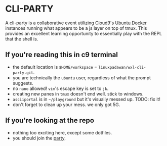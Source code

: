 CLI-PARTY
=========

A cli-party is a collaborative event utilizing [Cloud9][1]'s [Ubuntu Docker][2] instances running what appears to be a js layer on top of tmux. This provides an excellent learning opportunity to essentially play with the REPL that the shell is.

If you're reading this in c9 terminal
-------------------------------------
 * the default location is `$HOME/workspace` = `linuxpadawan/wxl-cli-party.git`.
 * you are technically the `ubuntu` user, regardless of what the prompt suggests.
 * no `nano` allowed! `vim`'s escape key is set to `jk`.
 * creating new panes in `tmux` doesn't end well. stick to windows.
 * `asciiportal` is in `~/playground` but it's visually messed up. TODO: fix it!
 * don't forget to clean up your mess. we only got 5G.

If you're looking at the repo
-----------------------------
 * nothing too exciting here, except some dotfiles. 
 * you should join the [party][3].

[1]: https://c9.io
[2]: https://dockerfile.github.io/#/ubuntu
[3]: https://ide.c9.io/wxl/cli-party
